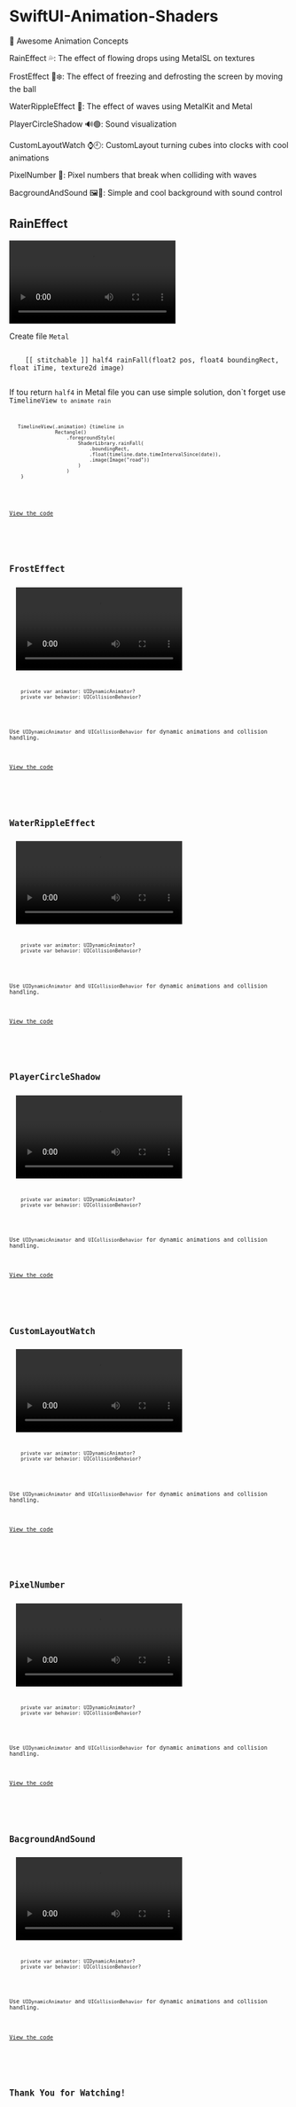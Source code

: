 # SwiftUI-Animation-Shaders


🚀 Awesome Animation Concepts

RainEffect 💦:  The effect of flowing drops using MetalSL on textures

FrostEffect 🧊❄️: The effect of freezing and defrosting the screen by moving the ball

WaterRippleEffect 🌊: The effect of waves using MetalKit and Metal

PlayerCircleShadow 🔊🟢: Sound visualization

CustomLayoutWatch ⌚🕘: CustomLayout turning cubes into clocks with cool animations

PixelNumber 👾: Pixel numbers that break when colliding with waves

BacgroundAndSound 🖼️🌊: Simple and cool background with sound control

<div>
  <h2>RainEffect</h2>
  <video src="https://github.com/IlyaKizim/SwiftUI-Animation-Shaders/assets/122359658/0ad77241-e40a-4fd5-9371-83372a3b5f01" controls></video>
  <p>Create file <code>Metal</code>
  <pre><code>
    [[ stitchable ]] half4 rainFall(float2 pos, float4 boundingRect, float iTime, texture2d<half> image)
  </code></pre>

  <p> If tou return  <code>half4</code> in Metal file you can use simple solution, don`t forget use <code>TimelineView<code> to animate rain
  <pre><code>
   TimelineView(.animation) {timeline in
                Rectangle()
                    .foregroundStyle(
                        ShaderLibrary.rainFall(
                            .boundingRect,
                            .float(timeline.date.timeIntervalSince(date)),
                            .image(Image("road"))
                        )
                    )
    }
  </code></pre>
  <p><a href="https://github.com/IlyaKizim/SwiftUI-Animation-Shaders/blob/main/SwiftUI%20Animation%2BShaders/RainAndFrost/RainAndFrost.swift" target="_blank">View the code</a> </p>
</div>

<div>
  <h2>FrostEffect</h2>
  <video src="https://github.com/IlyaKizim/SwiftUI-Animation-Shaders/assets/122359658/7c706b7e-a551-4b40-ba11-7e52dad4a55f" controls></video>
  <pre><code>
    private var animator: UIDynamicAnimator?
    private var behavior: UICollisionBehavior?
  </code></pre>
  <p>Use <code>UIDynamicAnimator</code> and <code>UICollisionBehavior</code> for dynamic animations and collision handling.</p>
  <p><a href="https://github.com/IlyaKizim/SwiftUI-Animation-Shaders/blob/main/SwiftUI%20Animation%2BShaders/RainAndFrost/RainAndFrost.swift" target="_blank">View the code</a> </p>
</div>

<div>
  <h2>WaterRippleEffect</h2>
  <video src="https://github.com/IlyaKizim/SwiftUI-Animation-Shaders/assets/122359658/5a1a494c-27c3-4986-b8f9-3df2ba8eec6c" controls></video>
  <pre><code>
    private var animator: UIDynamicAnimator?
    private var behavior: UICollisionBehavior?
  </code></pre>
  <p>Use <code>UIDynamicAnimator</code> and <code>UICollisionBehavior</code> for dynamic animations and collision handling.</p>
  <p><a href="https://github.com/IlyaKizim/SwiftUI-Animation-Shaders/blob/main/SwiftUI%20Animation%2BShaders/WaterRippleEffect/Wave.swift" target="_blank">View the code</a></p>
</div>

<div>
  <h2>PlayerCircleShadow</h2>
  <video src="https://github.com/IlyaKizim/SwiftUI-Animation-Shaders/assets/122359658/8ed3b6b7-2f60-4de1-9005-52698391052e" controls></video>
  <pre><code>
    private var animator: UIDynamicAnimator?
    private var behavior: UICollisionBehavior?
  </code></pre>
  <p>Use <code>UIDynamicAnimator</code> and <code>UICollisionBehavior</code> for dynamic animations and collision handling.</p>
  <p><a href="https://github.com/IlyaKizim/SwiftUI-Animation-Shaders/blob/main/SwiftUI%20Animation%2BShaders/AudioPlayer/CircleShadow.swift" target="_blank">View the code</a></p>
</div>

<div>
  <h2>CustomLayoutWatch</h2>
  <video src="https://github.com/IlyaKizim/SwiftUI-Animation-Shaders/assets/122359658/59b025c8-6581-4cc0-bdfc-d4d4600e1cfe" controls></video>
  <pre><code>
    private var animator: UIDynamicAnimator?
    private var behavior: UICollisionBehavior?
  </code></pre>
  <p>Use <code>UIDynamicAnimator</code> and <code>UICollisionBehavior</code> for dynamic animations and collision handling.</p>
 <p><a href="https://github.com/IlyaKizim/SwiftUI-Animation-Shaders/blob/main/SwiftUI%20Animation%2BShaders/CustomLayout/WatchAnimation.swift">View the code</a></p>
</div>

<div>
  <h2>PixelNumber</h2>
  <video src="https://github.com/IlyaKizim/SwiftUI-Animation-Shaders/assets/122359658/acf63bb2-a145-4a1f-ba10-57ca9e1b6daf" controls></video>
  <pre><code>
    private var animator: UIDynamicAnimator?
    private var behavior: UICollisionBehavior?
  </code></pre>
  <p>Use <code>UIDynamicAnimator</code> and <code>UICollisionBehavior</code> for dynamic animations and collision handling.</p>
  <p><a href="https://github.com/IlyaKizim/SwiftUI-Animation-Shaders/blob/main/SwiftUI%20Animation%2BShaders/PixelateNumber/PixelNumberScroll.swift">View the code</a></p>
</div>

<div>
  <h2>BacgroundAndSound</h2>
  <video src="https://github.com/IlyaKizim/SwiftUI-Animation-Shaders/assets/122359658/59f9efb5-c67a-48b7-ad38-7be3c590f308" controls></video>
  <pre><code>
    private var animator: UIDynamicAnimator?
    private var behavior: UICollisionBehavior?
  </code></pre>
  <p>Use <code>UIDynamicAnimator</code> and <code>UICollisionBehavior</code> for dynamic animations and collision handling.</p>
  <p><a href="https://github.com/IlyaKizim/SwiftUI-Animation-Shaders/blob/main/SwiftUI%20Animation%2BShaders/BackgroundAndSound/BackgroundAndSound.swift">View the code</a></p>
</div>

<div>
  <h2>Thank You for Watching!</h2>
</div>


